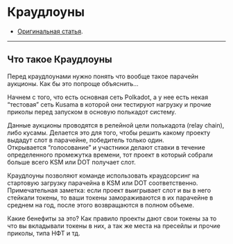 # Краудлоуны
- [Оригинальная статья](https://teletype.in/@greezblog/kraudlouny_3.13).
---

## Что такое Краудлоуны
Перед краудлоунами нужно понять что вообще такое парачейн аукционы. Как бы это попроще объяснить…

Начнем с того, что есть основная сеть Polkadot, а у нее есть некая “тестовая” сеть Kusama в которой они тестируют нагрузку и прочие приколы перед запуском в основую полькадот систему.

Данные аукционы проводятся в релейной цели полькадота (relay chain), либо кусамы. Делается это для того, чтобы решить какому проекту выдадут слот в парачейне, победитель только один.  
Открывается “голосование” и участники делают ставки в течение определенного промежутка времени, тот проект в который собрали больше всего KSM или DOT получает слот.

Краудлоуны позволяют команде использовать краудсорсинг на стартовую загрузку парачейна в KSM или DOT соответственно.  
Примечательная заметка: если проект выигрывает слот и вы в него стейкали токены, то ваши токены замораживаются в их парачейне в среднем на год, после этого возвращаются в полном объеме.

Какие бенефиты за это? Как правило проекты дают свои токены за то что вы вкладывали токены в них, а так же места на пресейлы и прочие приколы, типа НФТ и тд.